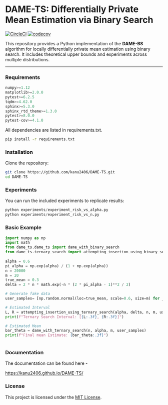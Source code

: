 # DAME-TS: Differentially Private Mean Estimation via Binary Search

[![CircleCI](https://dl.circleci.com/status-badge/img/gh/kanu2406/DAME-TS/tree/main.svg?style=svg&circle-token=CCIPRJ_HwgZxRmn4FC9KWA4t8tmKG_42331c11496c635f99cf9fdd0514727175f5446a)](https://dl.circleci.com/status-badge/redirect/gh/kanu2406/DAME-TS/tree/main) [![codecov](https://codecov.io/gh/kanu2406/DAME-TS/graph/badge.svg?token=LBKGKXDCGV)](https://codecov.io/gh/kanu2406/DAME-TS)

This repository provides a Python implementation of the **DAME-BS** algorithm for locally differentially private mean estimation using binary search. It includes theoretical upper bounds and experiments across multiple distributions.

---

### Requirements

```python
numpy>=1.12
matplotlib>=2.0.0
pytest>=6.2.5
tqdm>=4.62.0
sphinx>=5.3.0
sphinx_rtd_theme>=1.3.0
pytest>=8.0.0
pytest-cov>=4.1.0
```

All dependencies are listed in requirements.txt.


```bash
pip install -r requirements.txt
```

### Installation
Clone the repository:

```bash
git clone https://github.com/kanu2406/DAME-TS.git
cd DAME-TS
```

### Experiments
You can run the included experiments to replicate results:

```python
python experiments/experiment_risk_vs_alpha.py
python experiments/experiment_risk_vs_n.py
```

### Basic Example

```python
import numpy as np
import math
from dame_ts.dame_ts import dame_with_binary_search
from dame_ts.ternary_search import attempting_insertion_using_binary_search
 
alpha = 0.6
pi_alpha = np.exp(alpha) / (1 + np.exp(alpha))
n = 20000
m = 20
true_mean = 0.3
delta = 2 * n * math.exp(-n * (2 * pi_alpha - 1)**2 / 2)

# Generate fake data
user_samples= [np.random.normal(loc=true_mean, scale=0.6, size=m) for _ in range(n)]

# Estimated Interval
L, R = attempting_insertion_using_ternary_search(alpha, delta, n, m, user_samples)
print(f"Ternary Search Interval: [{L:.3f}, {R:.3f}]")

# Estimated Mean
bar_theta = dame_with_ternary_search(n, alpha, m, user_samples)
print(f"Final mean Estimate: {bar_theta:.3f}")



```


### Documentation

The documentation can be found here -

https://kanu2406.github.io/DAME-TS/



### License

This project is licensed under the [MIT License](LICENSE).



